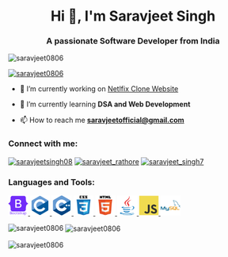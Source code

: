 <h1 align="center">Hi 👋, I'm Saravjeet Singh</h1>
<h3 align="center">A passionate Software Developer from India</h3>

<p align="left"> <img src="https://komarev.com/ghpvc/?username=saravjeet0806&label=Profile%20views&color=0e75b6&style=flat" alt="saravjeet0806" /> </p>

<p align="left"> <a href="https://github.com/ryo-ma/github-profile-trophy"><img src="https://github-profile-trophy.vercel.app/?username=saravjeet0806" alt="saravjeet0806" /></a> </p>

- 🔭 I’m currently working on [Netlfix Clone Website](https://github.com/Saravjeet0806/netflix-clone-using-Html-CSS)

- 🌱 I’m currently learning **DSA and Web Development**

- 📫 How to reach me **saravjeetofficial@gmail.com**

<h3 align="left">Connect with me:</h3>
<p align="left">
<a href="https://linkedin.com/in/saravjeetsingh08" target="blank"><img align="center" src="https://raw.githubusercontent.com/rahuldkjain/github-profile-readme-generator/master/src/images/icons/Social/linked-in-alt.svg" alt="saravjeetsingh08" height="30" width="40" /></a>
<a href="https://instagram.com/saravjeet_rathore" target="blank"><img align="center" src="https://raw.githubusercontent.com/rahuldkjain/github-profile-readme-generator/master/src/images/icons/Social/instagram.svg" alt="saravjeet_rathore" height="30" width="40" /></a>
<a href="https://www.leetcode.com/saravjeet_singh7" target="blank"><img align="center" src="https://raw.githubusercontent.com/rahuldkjain/github-profile-readme-generator/master/src/images/icons/Social/leet-code.svg" alt="saravjeet_singh7" height="30" width="40" /></a>
</p>

<h3 align="left">Languages and Tools:</h3>
<p align="left"> <a href="https://getbootstrap.com" target="_blank" rel="noreferrer"> <img src="https://raw.githubusercontent.com/devicons/devicon/master/icons/bootstrap/bootstrap-plain-wordmark.svg" alt="bootstrap" width="40" height="40"/> </a> <a href="https://www.cprogramming.com/" target="_blank" rel="noreferrer"> <img src="https://raw.githubusercontent.com/devicons/devicon/master/icons/c/c-original.svg" alt="c" width="40" height="40"/> </a> <a href="https://www.w3schools.com/cpp/" target="_blank" rel="noreferrer"> <img src="https://raw.githubusercontent.com/devicons/devicon/master/icons/cplusplus/cplusplus-original.svg" alt="cplusplus" width="40" height="40"/> </a> <a href="https://www.w3schools.com/css/" target="_blank" rel="noreferrer"> <img src="https://raw.githubusercontent.com/devicons/devicon/master/icons/css3/css3-original-wordmark.svg" alt="css3" width="40" height="40"/> </a> <a href="https://www.w3.org/html/" target="_blank" rel="noreferrer"> <img src="https://raw.githubusercontent.com/devicons/devicon/master/icons/html5/html5-original-wordmark.svg" alt="html5" width="40" height="40"/> </a> <a href="https://www.java.com" target="_blank" rel="noreferrer"> <img src="https://raw.githubusercontent.com/devicons/devicon/master/icons/java/java-original.svg" alt="java" width="40" height="40"/> </a> <a href="https://developer.mozilla.org/en-US/docs/Web/JavaScript" target="_blank" rel="noreferrer"> <img src="https://raw.githubusercontent.com/devicons/devicon/master/icons/javascript/javascript-original.svg" alt="javascript" width="40" height="40"/> </a> <a href="https://www.mysql.com/" target="_blank" rel="noreferrer"> <img src="https://raw.githubusercontent.com/devicons/devicon/master/icons/mysql/mysql-original-wordmark.svg" alt="mysql" width="40" height="40"/> </a> </p>

<p><img align="left" src="https://github-readme-stats.vercel.app/api/top-langs?username=saravjeet0806&show_icons=true&locale=en&layout=compact" alt="saravjeet0806" /></p>

<p>&nbsp;<img align="center" src="https://github-readme-stats.vercel.app/api?username=saravjeet0806&show_icons=true&locale=en" alt="saravjeet0806" /></p>

<p><img align="center" src="https://github-readme-streak-stats.herokuapp.com/?user=saravjeet0806&" alt="saravjeet0806" /></p>
